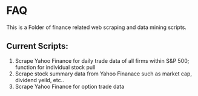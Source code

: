 # FAQ

This is a Folder of finance related web scraping and data mining scripts. 

## Current Scripts: 
1. Scrape Yahoo Finance for daily trade data of all firms within S&P 500; function for individual stock pull
2. Scrape stock summary data from Yahoo Finanace such as market cap, dividend yeild, etc..
3. Scrape Yahoo Finance for option trade data